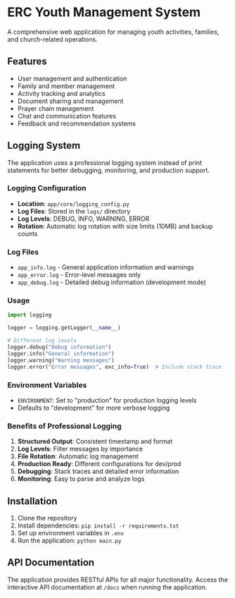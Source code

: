 # ERC Youth Management System

A comprehensive web application for managing youth activities, families, and church-related operations.

## Features

- User management and authentication
- Family and member management
- Activity tracking and analytics
- Document sharing and management
- Prayer chain management
- Chat and communication features
- Feedback and recommendation systems

## Logging System

The application uses a professional logging system instead of print statements for better debugging, monitoring, and production support.

### Logging Configuration

- **Location**: `app/core/logging_config.py`
- **Log Files**: Stored in the `logs/` directory
- **Log Levels**: DEBUG, INFO, WARNING, ERROR
- **Rotation**: Automatic log rotation with size limits (10MB) and backup counts

### Log Files

- `app_info.log` - General application information and warnings
- `app_error.log` - Error-level messages only
- `app_debug.log` - Detailed debug information (development mode)

### Usage

```python
import logging

logger = logging.getLogger(__name__)

# Different log levels
logger.debug("Debug information")
logger.info("General information")
logger.warning("Warning messages")
logger.error("Error messages", exc_info=True)  # Include stack trace
```

### Environment Variables

- `ENVIRONMENT`: Set to "production" for production logging levels
- Defaults to "development" for more verbose logging

### Benefits of Professional Logging

1. **Structured Output**: Consistent timestamp and format
2. **Log Levels**: Filter messages by importance
3. **File Rotation**: Automatic log management
4. **Production Ready**: Different configurations for dev/prod
5. **Debugging**: Stack traces and detailed error information
6. **Monitoring**: Easy to parse and analyze logs

## Installation

1. Clone the repository
2. Install dependencies: `pip install -r requirements.txt`
3. Set up environment variables in `.env`
4. Run the application: `python main.py`

## API Documentation

The application provides RESTful APIs for all major functionality. Access the interactive API documentation at `/docs` when running the application.
